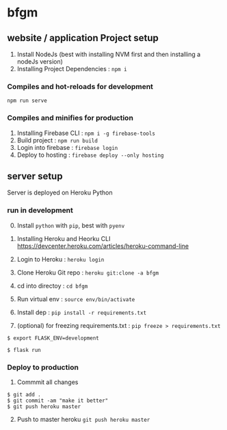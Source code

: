# bfgm 

## website / application Project setup

1. Install NodeJs (best with installing NVM first and then installing a nodeJs version)
3. Installing Project Dependencies : `npm i`


### Compiles and hot-reloads for development

`npm run serve`

### Compiles and minifies for production

1. Installing Firebase CLI : `npm i -g firebase-tools`
2. Build project : `npm run build`
3. Login into firebase : `firebase login`
4. Deploy to hosting : `firebase deploy --only hosting`

## server setup

Server is deployed on Heroku Python

### run in development

0. Install `python` with `pip`, best with `pyenv`

1. Installing Heroku and Heorku CLI https://devcenter.heroku.com/articles/heroku-command-line
2. Login to Heroku : `heroku login`
3. Clone Heroku Git repo : `heroku git:clone -a bfgm`
4. cd into directoy : `cd bfgm`

5. Run virtual env : `source env/bin/activate`
6. Install dep : `pip install -r requirements.txt `
7. (optional) for freezing requirements.txt : `pip freeze > requirements.txt`


```
$ export FLASK_ENV=development
```

```
$ flask run
```



### Deploy to production

1. Commmit all changes
```
$ git add .
$ git commit -am "make it better"
$ git push heroku master
```
2. Push to master heroku `git push heroku master`
